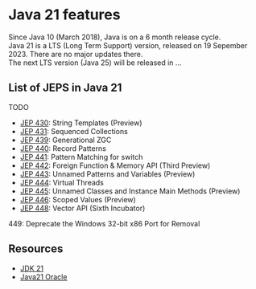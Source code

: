 # Java 21 features
Since Java 10 (March 2018), Java is on a 6 month release cycle. </br>
Java 21 is a LTS (Long Term Support) version, released on 19 Sepember 2023. There are no major updates there.</br>
The next LTS version (Java 25) will be released in ...

## List of JEPS in Java 21
TODO
* [JEP 430](https://openjdk.org/jeps/430): String Templates (Preview)
* [JEP 431](https://openjdk.org/jeps/431): Sequenced Collections
* [JEP 439](https://openjdk.org/jeps/439): Generational ZGC
* [JEP 440](https://openjdk.org/jeps/440): Record Patterns
* [JEP 441](https://openjdk.org/jeps/441): Pattern Matching for switch
* [JEP 442](https://openjdk.org/jeps/442): Foreign Function & Memory API (Third Preview)
* [JEP 443](https://openjdk.org/jeps/443): Unnamed Patterns and Variables (Preview)
* [JEP 444](https://openjdk.org/jeps/444): Virtual Threads
* [JEP 445](https://openjdk.org/jeps/445): Unnamed Classes and Instance Main Methods (Preview)
* [JEP 446](https://openjdk.org/jeps/446): Scoped Values (Preview)
* [JEP 448](https://openjdk.org/jeps/448): Vector API (Sixth Incubator)

449:	Deprecate the Windows 32-bit x86 Port for Removal

## Resources
* [JDK 21](https://openjdk.org/projects/jdk/21/)
* [Java21 Oracle](https://www.oracle.com/nl/java/technologies/downloads/#java21)


